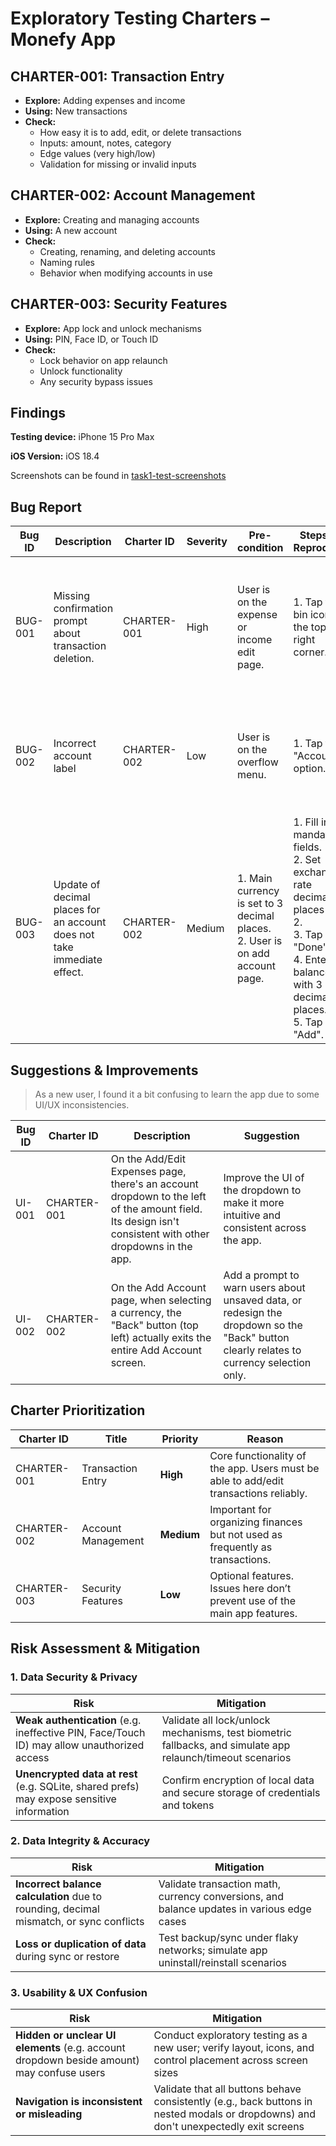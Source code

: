 ﻿# Exploratory Testing Charters – Monefy App

## CHARTER-001: Transaction Entry

- **Explore:** Adding expenses and income  
- **Using:** New transactions  
- **Check:**  
  - How easy it is to add, edit, or delete transactions  
  - Inputs: amount, notes, category  
  - Edge values (very high/low)  
  - Validation for missing or invalid inputs  


## CHARTER-002: Account Management

- **Explore:** Creating and managing accounts  
- **Using:** A new account  
- **Check:**  
  - Creating, renaming, and deleting accounts  
  - Naming rules  
  - Behavior when modifying accounts in use  


## CHARTER-003: Security Features

- **Explore:** App lock and unlock mechanisms  
- **Using:** PIN, Face ID, or Touch ID  
- **Check:**  
  - Lock behavior on app relaunch  
  - Unlock functionality  
  - Any security bypass issues  


## Findings

**Testing device:** iPhone 15 Pro Max

**iOS Version:** iOS 18.4

Screenshots can be found in [task1-test-screenshots](task1-test-screenshots) 

## Bug Report

| Bug ID   | Description | Charter ID   | Severity | Pre-condition                                                                 | Steps to Reproduce                                                                                          | Expected Result                                                   | Actual Result                                                                         | Comment                                                                                                      |
|----------|--------------|----------|--------------------------------------------------------------------------------|-------------------------------------------------------------------------------------------------------------|--------------------------------------------------------------------|----------------------------------------------------------------------------------------|--------------------------------------------------------------------------------------------------------------|--|
| BUG-001  | Missing confirmation prompt about transaction deletion. | CHARTER-001  | High     | User is on the expense or income edit page.                                   | 1. Tap the bin icon in the top-right corner.                                                                | App prompts the user for confirmation before deletion.            | The record is deleted immediately.                                                    | Users might accidentally delete the wrong record. Limited mobile display increases risk of data loss.        |
| BUG-002  | Incorrect account label | CHARTER-002  | Low      | User is on the overflow menu.                                                 | 1. Tap the "Accounts" option.                                                                                | A list of accounts is displayed with a correct header/title.      | An "Add" label is shown on the left but does nothing.                                 | Compared to other menus, the label should be meaningful and positioned consistently.                         |
| BUG-003  | Update of decimal places for an account does not take immediate effect. | CHARTER-002  | Medium   | 1. Main currency is set to 3 decimal places.  <br>2. User is on add account page. | 1. Fill in mandatory fields. <br>2. Set exchange rate decimal places to 2. <br>3. Tap "Done". <br>4. Enter a balance with 3 decimal places. <br>5. Tap "Add". | User should enter balance using 2 decimal places as configured.   | User can enter 3 decimal places, following main currency settings instead of local setting. | Changing decimal places in the account also affects the global currency setting. Should this be account-specific? |



## Suggestions & Improvements

> As a new user, I found it a bit confusing to learn the app due to some UI/UX inconsistencies.

| Bug ID  | Charter ID   | Description                                                                                                   | Suggestion                                                                                                              |
|---------|--------------|---------------------------------------------------------------------------------------------------------------|-------------------------------------------------------------------------------------------------------------------------|
| UI-001  | CHARTER-001  | On the Add/Edit Expenses page, there's an account dropdown to the left of the amount field. Its design isn't consistent with other dropdowns in the app. | Improve the UI of the dropdown to make it more intuitive and consistent across the app.                                |
| UI-002  | CHARTER-002  | On the Add Account page, when selecting a currency, the "Back" button (top left) actually exits the entire Add Account screen. | Add a prompt to warn users about unsaved data, or redesign the dropdown so the "Back" button clearly relates to currency selection only. |



## Charter Prioritization

| Charter ID   | Title              | Priority     | Reason                                                                                      |
|--------------|--------------------|--------------|---------------------------------------------------------------------------------------------|
| CHARTER-001  | Transaction Entry  | **High**   | Core functionality of the app. Users must be able to add/edit transactions reliably.       |
| CHARTER-002  | Account Management | **Medium** | Important for organizing finances but not used as frequently as transactions.              |
| CHARTER-003  | Security Features  | **Low**    | Optional features. Issues here don’t prevent use of the main app features.                 |


## Risk Assessment & Mitigation

### 1. Data Security & Privacy

| **Risk** | **Mitigation** |
|----------|----------------|
| **Weak authentication** (e.g. ineffective PIN, Face/Touch ID) may allow unauthorized access | Validate all lock/unlock mechanisms, test biometric fallbacks, and simulate app relaunch/timeout scenarios |
| **Unencrypted data at rest** (e.g. SQLite, shared prefs) may expose sensitive information | Confirm encryption of local data and secure storage of credentials and tokens |



### 2. Data Integrity & Accuracy

| **Risk** | **Mitigation** |
|----------|----------------|
| **Incorrect balance calculation** due to rounding, decimal mismatch, or sync conflicts | Validate transaction math, currency conversions, and balance updates in various edge cases |
| **Loss or duplication of data** during sync or restore | Test backup/sync under flaky networks; simulate app uninstall/reinstall scenarios |


### 3. Usability & UX Confusion

| **Risk** | **Mitigation** |
|----------|----------------|
| **Hidden or unclear UI elements** (e.g. account dropdown beside amount) may confuse users | Conduct exploratory testing as a new user; verify layout, icons, and control placement across screen sizes |
| **Navigation is inconsistent or misleading** | Validate that all buttons behave consistently (e.g., back buttons in nested modals or dropdowns) and don't unexpectedly exit screens |


